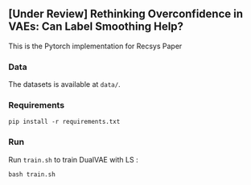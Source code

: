 ## [Under Review] Rethinking Overconfidence in VAEs: Can Label Smoothing Help?

This is the Pytorch implementation for Recsys Paper

### Data  

The datasets is available at `data/`.

### Requirements

    pip install -r requirements.txt

### Run

Run `train.sh` to train DualVAE with LS : 

    bash train.sh


